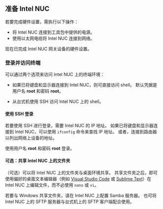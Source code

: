 ## <a name="prepare-your-intel-nuc"></a>准备 Intel NUC

若要完成硬件设置，需执行以下操作：

- 将 Intel NUC 连接到工具包中提供的电源。
- 使用以太网电缆将 Intel NUC 连接到网络。

现在已完成 Intel NUC 网关设备的硬件设置。

### <a name="sign-in-and-access-the-terminal"></a>登录并访问终端

可以通过两个选项来访问 Intel NUC 上的终端环境：

- 如果已将键盘和显示器连接到 Intel NUC，则可直接访问 shell。 默认凭据是用户名 **root** 和密码 **root**。

- 从台式机使用 SSH 访问 Intel NUC 上的 shell。

#### <a name="sign-in-with-ssh"></a>使用 SSH 登录

若要使用 SSH 进行登录，需要 Intel NUC 的 IP 地址。 如果已将键盘和显示器连接到 Intel NUC，可以使用 `ifconfig` 命令来查找 IP 地址。 或者，连接到路由器以列出网络上设备的地址。

使用用户名 **root** 和密码 **root** 登录。

#### <a name="optional-share-a-folder-on-your-intel-nuc"></a>可选：共享 Intel NUC 上的文件夹

（可选）可以将 Intel NUC 上的文件夹与桌面环境共享。 共享文件夹之后，即可使用偏好的桌面文本编辑器（例如 [Visual Studio Code](https://code.visualstudio.com/) 或 [Sublime Text](http://www.sublimetext.com/)）在 Intel NUC 上编辑文件，而不必使用 `nano` 或 `vi`。

若要与 Windows 共享文件夹，请在 Intel NUC 上配置 Samba 服务器。 也可将 Intel NUC 上的 SFTP 服务器与台式机上的 SFTP 客户端配合使用。
